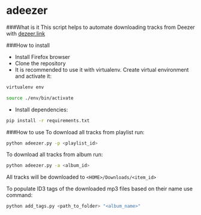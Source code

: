 adeezer
============
###What is it
This script helps to automate downloading tracks from Deezer with [dezeer.link](http://deezer.link/)

###How to install
* Install Firefox browser
* Clone the repository
* It is recommended to use it with virtualenv. Create virtual environment and activate it:
```bash
virtualenv env
```
```bash
source ./env/bin/activate
```
* Install dependencies:
```bash
pip install -r requirements.txt
```

###How to use
To download all tracks from playlist run:
```bash
python adeezer.py -p <playlist_id>
```
To download all tracks from album run:
```bash
python adeezer.py -a <album_id>
```
All tracks will be downloaded to `<HOME>/Downloads/<item_id>`

To populate ID3 tags of the downloaded mp3 files based on their name use command:
```bash
python add_tags.py <path_to_folder> "<album_name>"
```
